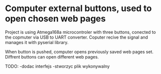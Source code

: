 # Computer external buttons, used to open chosen web pages

Project is using Atmega168a microcontroler with three buttons, conected to the copmuter via USB to UART converter.
Coputer recive the signal and manages it with pyserial library. 

When button is pushed, computer opens previously saved web pages set. Diffrent buttons can open different web pages.

TODO:
-dodac interfejs
-stworzyc plik wykonywalny
